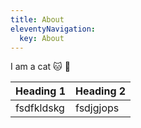 ```yaml
---
title: About
eleventyNavigation:
  key: About
---
```

I am a cat :cat: :crown:

| Heading 1  | Heading 2 |
| -----------| --------- |
| fsdfkldskg | fsdjgjops |
